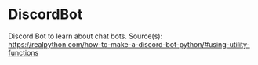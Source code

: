 # DiscordBot
Discord Bot to learn about chat bots.
Source(s): https://realpython.com/how-to-make-a-discord-bot-python/#using-utility-functions
